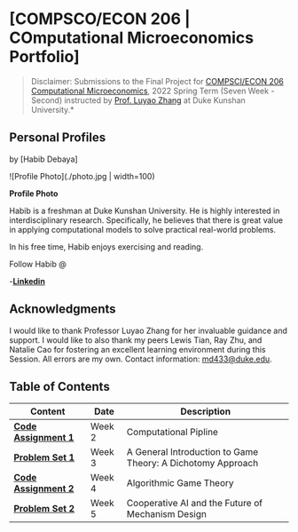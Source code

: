 # [COMPSCO/ECON 206 | COmputational Microeconomics Portfolio] 

> Disclaimer: Submissions to the Final Project for [COMPSCI/ECON 206 Computational Microeconomics](https://ce.pubpub.org/), 2022 Spring Term (Seven Week - Second) instructed by [Prof. Luyao Zhang](http://scholars.duke.edu/person/luyao.zhang) at Duke Kunshan University.*


## Personal Profiles

by [Habib Debaya]

![Profile Photo](./photo.jpg | width=100)


**Profile Photo**

Habib is a freshman at Duke Kunshan University. He is highly interested in interdisciplinary research. Specifically, he believes that there is great value in applying computational models to solve practical real-world problems.

In his free time, Habib enjoys exercising and reading.

Follow Habib @

-**[Linkedin](https://www.linkedin.com/in/habibdebaya/)**



## Acknowledgments

I would like to thank Professor Luyao Zhang for her invaluable guidance and support. I would like to also thank my peers Lewis Tian, Ray Zhu, and Natalie Cao for fostering an excellent learning environment during this Session. All errors are my own. Contact information: [md433@duke.edu](qc39@duke.edu).

## Table of Contents

| Content| Date|Description|
| ----------- | ----------- |-----------|
| **[Code Assignment 1](https://github.com/CSEcon/Habib_Debaya_CSECON206_Spring2022/tree/main/CodeAssignment1)** |  Week 2 |Computational Pipline|
| **[Problem Set 1](https://github.com/CSEcon/Habib_Debaya_CSECON206_Spring2022/tree/main/ProblemSet1)** | Week 3 |A General Introduction to Game Theory: A Dichotomy Approach|
| **[Code Assignment 2](https://github.com/CSEcon/Habib_Debaya_CSECON206_Spring2022/tree/main/CodeAssignment2)** | Week 4 | Algorithmic Game Theory|
| **[Problem Set 2](https://github.com/CSEcon/Habib_Debaya_CSECON206_Spring2022/tree/main/ProblemSet2)** | Week 5 | Cooperative AI and the Future of Mechanism Design|
